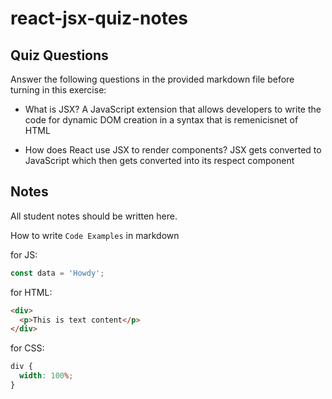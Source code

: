 # react-jsx-quiz-notes

## Quiz Questions

Answer the following questions in the provided markdown file before turning in this exercise:

- What is JSX?
  A JavaScript extension that allows developers to write the code for dynamic DOM creation
  in a syntax that is remenicisnet of HTML

- How does React use JSX to render components?
  JSX gets converted to JavaScript which then gets converted into its respect component

## Notes

All student notes should be written here.

How to write `Code Examples` in markdown

for JS:

```javascript
const data = 'Howdy';
```

for HTML:

```html
<div>
  <p>This is text content</p>
</div>
```

for CSS:

```css
div {
  width: 100%;
}
```
